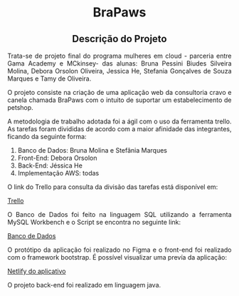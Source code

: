 <html>
    <head><h1 align="center"> BraPaws </h1>
        <h2 align="center"> Descrição do Projeto </h2>
    </head>
    <body><p align="justify"> Trata-se de projeto final do programa mulheres em cloud - parceria entre Gama Academy e MCkinsey-
        das alunas: Bruna Pessini Biudes Silveira Molina, Debora Orsolon Oliveira, Jessica He, Stefania Gonçalves de Souza
        Marques e Tamy de Oliveira.</p>
    <p align="justify"> O projeto consiste na criação de uma aplicação web da consultoria cravo e canela chamada BraPaws com
        o intuito de suportar um estabelecimento de petshop.</p>
    <p align="justify">A metodologia de trabalho adotada foi a ágil com o uso da ferramenta trello. As tarefas foram divididas de acordo com a maior afinidade das integrantes, ficando da seguinte forma:</p>
    <ol>
        <li>Banco de Dados: Bruna Molina e Stefânia Marques</li>
        <li>Front-End: Debora Orsolon</li>
        <li>Back-End: Jéssica He</li>
        <li> Implementação AWS: todas </li>
    </ol>
    <p align="justify">O link do Trello para consulta da divisão das tarefas está disponível em:</p>
    <a href="https://trello.com/b/AoJ2GPQk/projeto-final-mulheres-em-cloud-grupo-1-brapaws">Trello</a>
    <p align="justify">O Banco de Dados foi feito na linguagem SQL utilizando a ferramenta MySQL Workbench e o Script se encontra no seguinte link:</p>
    <a href="https://github.com/orsolon/cravo-canela-consultoria/blob/dbAPILocal/SQL_love_pet.sql">Banco de Dados</a>
    <p align="justify">O protótipo da aplicação foi realizado no Figma e o front-end foi realizado com o framework bootstrap. É possível visualizar uma prevía da aplicação:</p>
    <a href="https://brapaws.netlify.app/">Netlify do aplicativo</a>
    <br>
    <p align="justify">O projeto back-end foi realizado em linguagem java.</p>

</body>
</html>
